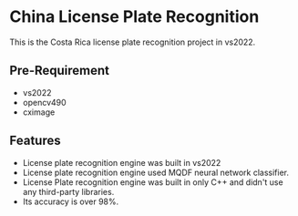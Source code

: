 # China License Plate Recognition
This is the Costa Rica license plate recognition project in vs2022.

## Pre-Requirement
- vs2022
- opencv490
- cximage

## Features

- License plate recognition engine was built in vs2022
- License plate recognition engine used MQDF neural network classifier.
- License Plate recognition engine was built in only C++ and didn't use any third-party libraries.
- Its accuracy is over 98%.
